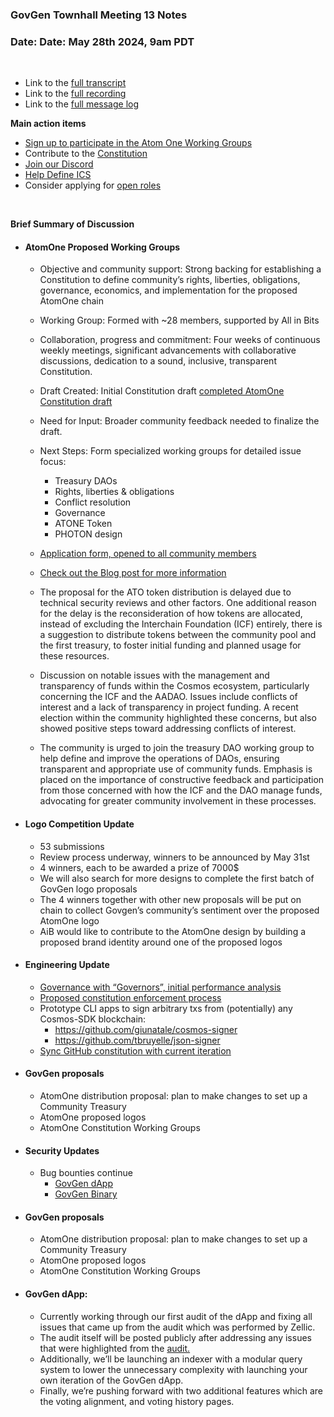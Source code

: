 ### **GovGen Townhall Meeting 13 Notes**

### Date: Date: May 28th 2024, 9am PDT
<br> 

- Link to the [full transcript](https://drive.google.com/file/d/1TYjwKrgMsh0a5GwhnJ8Rt2QX7TSAInK4/view)
- Link to the [full recording](https://drive.google.com/file/d/1_a4waq1-F-4zoZfDrli0GqnwO-MSNqlU/view?usp=sharing)
- Link to the [full message log](https://docs.google.com/document/d/1BfPSbYXCk5Z62Hi5erq_SKlalEuNA0PSAdblfe8Qjwc/edit#heading=h.m2j8z83d9x4l)


**Main action items**

- [Sign up to participate in the Atom One Working Groups](https://docs.google.com/forms/d/e/1FAIpQLScMUf_Jp7iWDObx5efWEwn4wCF08Z3JjkJd0_XzdHI_ZKEzRA/viewform?usp=pp_url)
- Contribute to the [Constitution](https://github.com/atomone-hub/genesis/blob/a9b9d9d5a2440fb623d3bad3c672ae4754377b00/CONSTITUTION.md)
- [Join our Discord](https://discord.gg/atomone)
- [Help Define ICS](https://github.com/atomone-hub/genesis/issues/66)
- Consider applying for [open roles](https://jobs.lever.co/allinbits)

<BR>

**Brief Summary of Discussion**

- #### AtomOne Proposed Working Groups
  - Objective and community support: Strong backing for establishing a Constitution to define community’s rights, liberties, obligations, governance, economics, and implementation for the proposed AtomOne chain
  - Working Group: Formed with ~28 members, supported by All in Bits
  - Collaboration, progress and commitment: Four weeks of continuous weekly meetings, significant advancements with collaborative discussions, dedication to a sound, inclusive, transparent Constitution.
  - Draft Created: Initial Constitution draft [completed AtomOne Constitution draft](https://docs.google.com/document/d/15245A70C8QfDEDvh_iZ2jYCtba1cGZ1HXCWM-NS-Mo0/edit)
  - Need for Input: Broader community feedback needed to finalize the draft.
  - Next Steps: Form specialized working groups for detailed issue focus:
    - Treasury DAOs
    - Rights, liberties & obligations
    - Conflict resolution
    - Governance
    - ATONE Token
    - PHOTON design
  - [Application form, opened to all community members](https://docs.google.com/forms/d/e/1FAIpQLScMUf_Jp7iWDObx5efWEwn4wCF08Z3JjkJd0_XzdHI_ZKEzRA/viewform?usp=pp_url)
  - [Check out the Blog post for more information](https://allinbits.com/blog/atomone-constitution-update-on-progress/)
 
  - The proposal for the ATO token distribution is delayed due to technical security reviews and other factors. One additional reason for the delay is the reconsideration of how tokens are allocated, instead of excluding the Interchain Foundation (ICF) entirely, there is a suggestion to distribute tokens between the community pool and the first treasury, to foster initial funding and planned usage for these resources.

  - Discussion on notable issues with the management and transparency of funds within the Cosmos ecosystem, particularly concerning the ICF and the AADAO. Issues include conflicts of interest and a lack of transparency in project funding. A recent election within the community highlighted these concerns, but also showed positive steps toward addressing conflicts of interest.

  - The community is urged to join the treasury DAO working group to help define and improve the operations of DAOs, ensuring transparent and appropriate use of community funds. Emphasis is placed on the importance of constructive feedback and participation from those concerned with how the ICF and the DAO manage funds, advocating for greater community involvement in these processes.
  
- #### Logo Competition Update
  - 53 submissions
  - Review process underway, winners to be announced by May 31st
  - 4 winners, each to be awarded a prize of 7000$
  - We will also search for more designs to complete the first batch of GovGen logo proposals
  - The 4 winners together with other new proposals will be put on chain to collect Govgen’s community’s sentiment over the proposed AtomOne logo
  - AiB would like to contribute to the AtomOne design by building a proposed brand identity around one of the proposed logos

- #### Engineering Update
  - [Governance with “Governors”, initial performance analysis](https://gist.github.com/giunatale/95e9b43f6e265ba32b29e2769f7b8a37)  
  - [Proposed constitution enforcement process](https://gist.github.com/giunatale/8d0056633de95b2956b0330a24bde9ad)  
  - Prototype CLI apps to sign arbitrary txs from (potentially) any Cosmos-SDK blockchain:
    - https://github.com/giunatale/cosmos-signer 
    - https://github.com/tbruyelle/json-signer
  - [Sync GitHub constitution with current iteration](https://github.com/atomone-hub/genesis/pull/175 ) 

- #### GovGen proposals
  - AtomOne distribution proposal: plan to make changes to set up a Community Treasury 
  - AtomOne proposed logos
  - AtomOne Constitution Working Groups


- #### Security Updates
  - Bug bounties continue
    - [GovGen dApp](https://hackenproof.com/all-in-bits/govgen-governance-dapp) 
    - [GovGen Binary](https://hackenproof.com/all-in-bits/govgen) 

- #### GovGen proposals
  - AtomOne distribution proposal: plan to make changes to set up a Community Treasury 
  - AtomOne proposed logos
  - AtomOne Constitution Working Groups

- #### GovGen dApp:
  - Currently working through our first audit of the dApp and fixing all issues that came up from the audit which was performed by Zellic.
  - The audit itself will be posted publicly after addressing any issues that were highlighted from the [audit.](https://github.com/allinbits/govgen-governance-dapp)
  - Additionally, we’ll be launching an indexer with a modular query system to lower the unnecessary complexity with launching your own iteration of the GovGen dApp.
  - Finally, we’re pushing forward with two additional features which are the voting alignment, and voting history pages.

